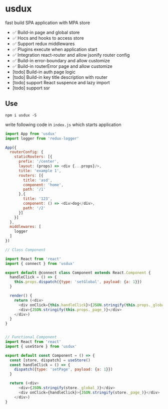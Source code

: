 # usdux

fast build SPA application with MPA store

- ✅ Build-in page and global store
- ✅ Hocs and hooks to access store
- ✅ Support redux middlewares
- ✅ Plugins execute when application start
- ✅ Integration react-router and allow jsonify router config
- ✅ Build-in error-boundary and allow customize
- ✅ Build-in routerError page and allow customize
- [todo] Build-in auth page logic
- [todo] Build-in key title description with router
- [todo] support React suspence and lazy import
- [todo] support ssr

## Use

```
npm i usdux -S
```

write following code in `index.js` which starts application

```js
import App from 'usdux'
import logger from 'redux-logger'

App({
  routerConfig: {
    staticRouters: [{
      prefix: '/center',
      layout: (props) => <div {...props}/>,
      title: 'example 1',
      routers: [{
        title: 'asd',
        component: 'home',
        path: '/1'
      },{
        title: '123',
        component: () => <div>dog</div>,
        path: '/2'
      }]
    }]
  },
  middlewares: [
    logger
  ]
})
```


``` js
// Class Component

import React from 'react'
import { connect } from 'usdux'

export default @connect class Component extends React.Component {
  handleClick = () => {
    this.props.dispatch({type: 'setGlobal', payload: {a: 1}})
  }

  render() {
    return (<div>
      <div onClick={this.handleClick}>{JSON.stringify(this.props._global_)}</div>
      <div>{JSON.stringify(this.props._page_)}</div>
    </div>)
  }
}


// Functional Component
import React from 'react'
import { useStore } from 'usdux'

export default const Component = () => {
  const [store, dispatch] = useStore()
  const handleClick = () => {
    dispatch({type: 'setPage', payload: {a: 1}})
  }

  return (<div>
      <div>{JSON.stringify(store._global_)}</div>
      <div onClick={handleClick}>{JSON.stringify(store._page_)}</div>
    </div>)
}
```